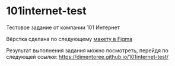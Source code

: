 # 101internet-test
Тестовое задание от компании 101 Интернет

Вёрстка сделана по следующему [макету в Figma](https://www.figma.com/file/BHfQoKTRcs3pexJkhuC9to/%D0%A2%D0%B5%D1%81%D1%82%D0%BE%D0%B2%D0%BE%D0%B5-%D0%B7%D0%B0%D0%B4%D0%B0%D0%BD%D0%B8%D0%B5---%D0%90%D0%BD%D1%82%D0%B8%D1%84%D0%B8%D0%BB%D1%8C%D1%82%D1%80?type=design&node-id=0-1&mode=design&t=IlVEQhaKYjoYYfz9-0)

Результат выполнения задания можно посмотреть, перейдя по следующей ссылке: https://dimentoree.github.io/101internet-test/
